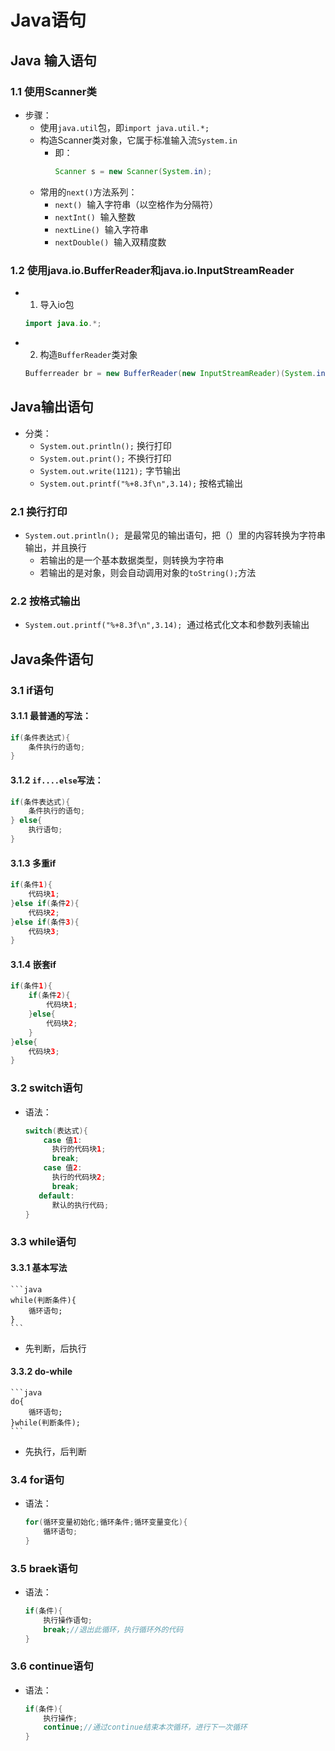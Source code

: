 # Java语句

## Java 输入语句

### 1.1 使用Scanner类
- 步骤：
  - 使用`java.util`包，即```import java.util.*;```
  - 构造Scanner类对象，它属于标准输入流`System.in`
    - 即：
      ```java
      Scanner s = new Scanner(System.in);
      ```
  - 常用的`next()`方法系列：
    - `next()` &nbsp;输入字符串（以空格作为分隔符）
    - `nextInt()` &nbsp;输入整数
    - `nextLine()` &nbsp;输入字符串
    - `nextDouble()` &nbsp;输入双精度数

### 1.2 使用java.io.BufferReader和java.io.InputStreamReader
- 1. 导入io包
  ```java
  import java.io.*;
  ```
- 2. 构造`BufferReader`类对象
  ```java
  Bufferreader br = new BufferReader(new InputStreamReader)(System.in);
  ```

## Java输出语句
- 分类：
  - `System.out.println();`  换行打印
  - `System.out.print();` 不换行打印
  - `System.out.write(1121);` 字节输出 
  - `System.out.printf("%+8.3f\n",3.14);` 按格式输出

### 2.1 换行打印
- `System.out.println();` &nbsp;是最常见的输出语句，把（）里的内容转换为字符串输出，并且换行
  - 若输出的是一个基本数据类型，则转换为字符串
  - 若输出的是对象，则会自动调用对象的`toString();`方法

### 2.2 按格式输出
- `System.out.printf("%+8.3f\n",3.14);` &nbsp;通过格式化文本和参数列表输出


## Java条件语句
### 3.1 if语句
#### 3.1.1 最普通的写法：
  ```java
  if(条件表达式){
      条件执行的语句;
  } 
  ```
#### 3.1.2 `if....else`写法：
  ```java
  if(条件表达式){
      条件执行的语句;
  } else{
      执行语句;
  } 
  ```
#### 3.1.3 多重if
  ```java
  if(条件1){
      代码块1;
  }else if(条件2){
      代码块2;
  }else if(条件3){
      代码块3;
  }
  ```
#### 3.1.4 嵌套if
  ```java
  if(条件1){
      if(条件2){
          代码块1;
      }else{
          代码块2;
      }
  }else{
      代码块3;
  }
  ```
### 3.2 switch语句
- 语法：
  ```java
  switch(表达式){
      case 值1:
        执行的代码块1;
        break;
      case 值2:
        执行的代码块2;
        break;  
     default:
        默认的执行代码;   
  } 
  ```

### 3.3 while语句
#### 3.3.1 基本写法
    ```java
    while(判断条件){
        循环语句;
    }
    ```
   - 先判断，后执行
#### 3.3.2 do-while
    ```java
    do{
        循环语句;
    }while(判断条件);
    ```
  - 先执行，后判断

### 3.4 for语句
- 语法：
  ```java
  for(循环变量初始化;循环条件;循环变量变化){
      循环语句;
  } 
  ```
### 3.5 braek语句
- 语法：
  ```java
  if(条件){
      执行操作语句;
      break;//退出此循环，执行循环外的代码
  } 
  ```
### 3.6 continue语句
- 语法：
  ```java
  if(条件){
      执行操作;
      continue;//通过continue结束本次循环，进行下一次循环
  } 
  ```
